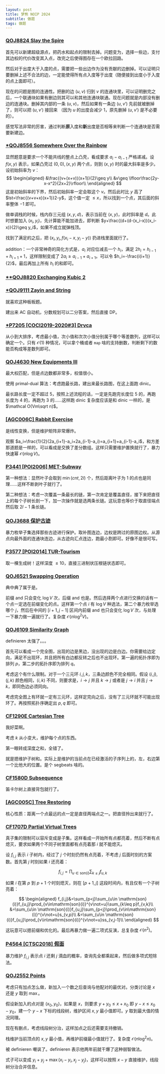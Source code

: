 ```yaml
---
layout: post
title: 梦熊 NOIP 2024
subtitle: 做题
tags: 做题
---
```


### [QOJ8824 Slay the Spire](https://qoj.ac/contest/1708/problem/8824)

首先可以新建超级源点，把药水和起点的限制去掉。问题变为，选择一些边，支付其边权的代价改变其入点，改完之后使得图存在一个欧拉回路。

然后对于出度大于入度的点，需要把一些出边作为没有贡献的边删掉。可以证明只要删掉上述不合法的边，一定能使得所有点入度等于出度（随便接到出度小于入度的点上面即可）。

现在的问题是图的连通性。把删的边 $(u,v)$ 归到 $v$ 的连通块里，可以证明删完之后，一个联通块如果有删边则其可以和其他连通块联通。现在问题就是内部没有删边的连通块。删掉其内部的一条 $(u,v)$，然后如果有一条边 $(u,v')$ 先前就被删掉了，则可以把 $(u,v')$ 接回来 （因为 $u$ 的出度会减少 $1$，原先删掉 $(u,v')$ 是不必要的）。

感觉写法非常的厉害，通过判断**原**入度和**新**出度是否相等来判断一个连通块是否需要新建边。

### [*QOJ8556 Somewhere Over the Rainbow](https://qoj.ac/contest/1585/problem/8556)

显然题意是要求一个不能共线的整点上凸壳，看成要求 $a_i-a_{i-1}$ 严格递减。设 $f(x,y)$ 表示，如果凸壳过 $(0,0),(x,y)$ 两个点，则到 $(x,y)$ 时的最大斜率是多少。设初始斜率为 $v$：
$$
\begin{aligned}
&\frac{(v+(x+v))(x+1)}{2}\geq y\\
&v\geq \lfloor\frac{2y-x-x^2}{2x+2}\rfloor\\
\end{aligned} 
$$
这是初始斜率的下界，然后初始斜率一定会取这个 $v$。然后此时比 $y$ 高了 $lst=\frac{(v+v+x)(x+1)}2-y$，这个值一定 $\leq x$，所以找到一个点，其后面的斜率整体 $-1$ 即可。

做单调栈的时候，栈内存三元组 $(x,y,d)$，表示当前在 $(x,y)$，此时斜率是 $d$。此时想要加入 $(x_i,y_i)$，先计算能不能加进去，即判断 $y+\frac{(d+(d-(x_i-x))(x_i-x)}{2}\geq y_i$，如果不成立就弹栈顶。

找到了满足的之后，把 $(x_i,y_i,f(x_i-x,y_i-y))$ 扔进栈里面就行了。

addition：一个非常神奇的简化方式是，$a_i$ 对应位减去一个 $h_i$，满足 $2h_i=h_{i-1}+h_{i+1}+1$，这样限制变成了 $2a_i\geq a_{i-1}+a_{i+1}$。可以令 $h_i=-\frac{i(i+1)}{2}$，最后再加上所有 $h_i$ 的和即可。

### [**QOJ8820 Exchanging Kubic 2](https://qoj.ac/contest/1708/problem/8820)

### [*QOJ9111 Zayin and String](https://qoj.ac/problem/9111)

就喜欢这种板板题。

建出来 AC 自动机，分数规划可以二分答案，然后直接 DP。

### [*P7205 [COCI2019-2020#3] Drvca](https://www.luogu.com.cn/problem/P7205)

从小到大排序，考虑最小值，次小值和次次小值分别属于哪个等差数列，这样可以确定一个。只有 $\mathcal O(1)$ 种情况，可以拿个桶或者 `map` 啥的支持删数，判断剩下的数能否构成等差数列即可。

 ### [QOJ4630 New Equipments III](https://qoj.ac/problem/4630)

最大权匹配，但是点边数都非常多，权值很小。

使用 primal-dual 算法：考虑跑最长路，建出来最长路图，在这上面跑 dinic。

最长路长度一定不超过 $5$，按照上述流程的话，一定是先跑完长度位 $5$ 的，再跑长度为 $4$ 的，再跑为 $3$ 的......这样跑 dinic 复杂度应该是和 dinic 一样的，是 $\mathcal O(Vm\sqrt n)$。

### [[AGC006C] Rabbit Exercise](https://www.luogu.com.cn/problem/AT_agc006_c)

是线性变换，但是维护矩阵非常爆炸。

观察 $a_i=\frac{1}{2}(2a_{i+1}-a_i+2a_{i-1}-a_i)=a_{i+1}+a_{i-1}-a_i$，和方差那道题是一样的，可以看成是交换了差分数组。这样只需要维护置换就行了，暴力快速幂 $\mathcal O(n\log V)$。

### [P3441 [POI2006] MET-Subway](https://www.luogu.com.cn/problem/P3441)

第一种想法：显然叶子会取到 $\min(cnt,2l)$ 个，然后距离叶子为 $1$ 的点也是同理......这样不断剥叶子就行了。

第二种想法：考虑一次覆盖一条最长的链，第一次肯定是覆盖直径，接下来把直径上的每个子树长剖一下，加一次操作就是选两条长链。这玩意也等价于取直径端点然后取 $2l-1$ 条长链。

### [QOJ3688 保护古迹](https://qoj.ac/problem/3688)

暴力枚举子集选择那些古迹进行保护。取补图连边，边权是跨过的原图边权。从源点向最外面的连通块连边，从古迹向汇点连边，跑最小割即可。好像不是很可写。

### [P3577 [POI2014] TUR-Tourism](https://www.luogu.com.cn/problem/P3577)

取一棵生成树！这样深度 $\leq 10$，直接三进制状压根链状态即可。

### [QOJ6521 Swapping Operation](https://qoj.ac/problem/6521)

典中典了属于是。

前缀 and 只会变化 $\log V$ 次，后缀 and 也是。然后选择两个点进行交换的话有一个点一定选在前缀变化的点。这样第一个点 $i$ 有 $\log V$ 种选法，第二个暴力枚举选哪个 $j$，然后在中间的 $[i+1,j-1]$ 区间内前缀 and 也只会变化 $\log V$ 次，与处理一下暴力做一遍就行了。复杂度 $\mathcal O(n\log^2 V)$。

### [QOJ6109 Similarity Graph](https://qoj.ac/problem/6109)

definieren 太强了。。。

首先可以看成一个完全图，出现的边是黑边，没出现的边是白边。你需要给边定向，满足不出现环，并且把所有白边都反转之后也不出现环。第一遍的拓扑序即为排列 $p$，第二步的拓扑序即为排列 $q$。

考虑这个有什么限制。对于一个三元环 $i,j,k$，三条边颜色不完全相同。假设 $(i,j),(j,k)$ 颜色相同，$(i,k)$ 不同，则要求是，$i\rightarrow j$ 并且 $k\rightarrow j$ 或者是 $j\rightarrow i$ 并且 $j\rightarrow k$，即同色边必须同向。

考虑完全图上有环就一定有三元环，这样定完向之后，没有了三元环就不可能出现环了。再按照拓扑序确定出 $p,q$ 即可。

### [CF1290E Cartesian Tree](https://www.luogu.com.cn/problem/CF1290E)

我好菜啊。

考虑 $k$ 从小变大，维护每个点的东西。

第一眼转成深度之和，全错了。

就是摁维护子树和。实际上是维护的当前点在已经激活的子序列上的，左，右边第一个比他大的位置。是个 segbeats 啥的。

### [CF1580D Subsequence](https://www.luogu.com.cn/problem/CF1580D)

笛卡尔树上直接背包就行了。

### [[AGC005C] Tree Restoring](https://www.luogu.com.cn/problem/AT_agc005_c)

核心性质：距离一个点最远的点一定是直径两端点之一。把直径拎出来就行了。

### [CF1707D Partial Virtual Trees](https://www.luogu.com.cn/problem/CF1707D)

真子集的限制可以容斥变成是子集。这样看成一开始所有点都亮着，然后不断有点熄灭，要求如果两个不同子树里面都有点亮着那 $i$ 就不能熄灭。

设 $f_{i,j}$ 表示 $i$ 子树内，经过了 $j$ 个时刻仍然有点亮着，不考虑 $j$ 后面时刻的方案数。首先第 $j$ 时刻如果 $i$ 还亮着：

$$
f_{i,j}=\prod_{u\in \mathrm{son}(i)}\sum_{k\leq j}f_{u,k}
$$

如果 $i$ 在第 $p$ 到 $p+1$ 个时刻熄灭，则在 $[p+1,j]$ 这段时间内，有且仅有一个子树亮着：

$$
\begin{aligned}
f_{i,j}&=\sum_{p<j}\sum_{u\in \mathrm{son}(i)}f_{u,j}\prod_{v\in\mathrm{son}(i)}^{v\not=u}\sum_{k\leq p}f_{v,k}\\
&=\sum_{u\in \mathrm{son}(i)}f_{u,j}\sum_{p<j}\prod_{v\in\mathrm{son}(i)}^{v\not=u}s_{v,p}\\
&=\sum_{u\in \mathrm{son}(i)}f_{u,j}\prod_{v\in\mathrm{son}(i)}^{v\not=u}ss_{v,j-1}\\
\end{aligned}
$$

这玩意可以摁前缀和优化的。最后再暴力做一遍二项式反演，总复杂度 $\mathcal O(n^2)$。

### [P4564 [CTSC2018] 假面](https://www.luogu.com.cn/problem/P4564)

暴力维护 $f_{i,j}$ 表示点 $i$ 还剩 $j$ 滴血的概率，查询先全都乘起来，然后做多项式短除法。

### [QOJ2552 Points](https://qoj.ac/problem/2552)

考虑只有加点怎么做，新加入一个数之后查询与他配对的最优对。分类讨论是 $x$ 还是 $y$ 取到 $\max$。

假设新加入的点对是 $(x_0,y_0)$，如果是 $x$，则要求 $y+y_0\leq x+x_0$ 即 $y-x\leq x_0-y_0$，建一个 $y-x$ 下标的线段树，维护区间 $x,y$ 最小值即可。$y$ 取到最大值的情况同理。

现在有删点，考虑线段树分治，这样加点之后还需要支持撤销。

栈维护当前顶点的 $x,y$ 最小值，再维护前缀最小值就行了。复杂度 $\mathcal O(n\log^2 n)$。

被 definieren 嘲讽了。definieren 表示他两年前就干爆了这种弱智做法。

式子可以变成 $y_i+y_j+\max(x_i-y_i,x_j-y_j)$，这样可以按照 $x-y$ 直接维护，线段树分治合并信息。